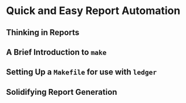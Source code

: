 # Quick and Easy Report Automation

## Thinking in Reports

## A Brief Introduction to `make`

## Setting Up a `Makefile` for use with `ledger`

## Solidifying Report Generation

